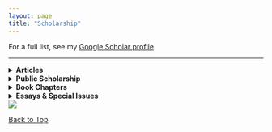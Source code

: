 ```yaml
---
layout: page
title: "Scholarship"
---
```



For a full list, see my [Google Scholar profile](https://scholar.google.com/citations?user=8jtmeYUAAAAJ&hl=en).

---

<details>
<summary><strong>Articles</strong></summary>

<p>
<img src="{{ site.baseurl }}/pub5.png" alt="The 'Ambroise Affair'" width="200"><br>
<strong><a href="https://drive.google.com/file/d/13HDaWQDQkAgnthVORFdYn4tqqhlsAguF/view?usp=sharing">The 'Ambroise Affair'...</a></strong>
</p>


</details>


<details>
<summary><strong>Public Scholarship</strong></summary>

<p>
<img src="{{ site.baseurl }}/pub1.png" alt="Église, État, et Esclavage" width="200"><br>
<strong><a href="https://www.portail-esclavage-reunion.fr/documentaires/l-esclavage/leglise-et-lesclavage/eglise-etat-et-esclavage-les-familles-vendues-comme-biens-nationaux-a-lile-de-la-reunion-pendant-la-revolution-francaise/">Église, État, et Esclavage...</a></strong>
</p>

<p>
<img src="{{ site.baseurl }}/pub0.jpg" alt="Looking for 'Petit Jean'" width="200"><br>
<strong><a href="https://64parishes.org/looking-for-petit-jean">Looking for 'Petit Jean'...</a></strong>
</p>

</details>


<details>
<summary><strong>Book Chapters</strong></summary>

<p>
<img src="{{ site.baseurl }}/pub2.png" alt="Gender, Family, and Social Control" width="200"><br>
<strong><a href="https://drive.google.com/file/d/1wrS2phtMkgjha5g6sPnsUbgIQzGT8S3Z/view?usp=sharing">Gender, Family, and Social Control...</a></strong>
</p>

<p>
<img src="{{ site.baseurl }}/pub3.png" alt="‘Free and Naturalized Frenchwomen’" width="200"><br>
<strong><a href="https://drive.google.com/file/d/1ro_OSNdbyXvhlbsgDIOxa0Bu_vPYurnD/view?usp=sharing">‘Free and Naturalized Frenchwomen’...</a></strong>
</p>

<p>
<img src="{{ site.baseurl }}/pub7.png" alt="‘A Thousand Prejudices’" width="200"><br>
<strong><a href="https://drive.google.com/file/d/11tlLSyZsk0CGviQG3r8ItdsuyUudYvXS/view?usp=sharing">‘A Thousand Prejudices’...</a></strong>
</p>

</details>


<details>
<summary><strong>Essays & Special Issues</strong></summary>

<p>
<img src="{{ site.baseurl }}/pub0.png" alt="Gender in Slave and Post-Emancipation Societies" width="200"><br>
<strong><a href="https://doi.org/10.4000/11oa3">Gender in Slave and Post-Emancipation...</a></strong>
</p>

<p>
<img src="{{ site.baseurl }}/pub4.png" alt="France and its Empire in the Indian Ocean" width="200"><br>
<strong><a href="https://drive.google.com/file/d/1E-aXR8FHurDIJGhWrcERDPEunQA0EhkR/view?usp=sharing">France and its Empire in the Indian Ocean...</a></strong>
</p>

<p>
<img src="{{ site.baseurl }}/pub6.png" alt="Instructions du Ministère de la Marine" width="200"><br>
<strong><a href="https://www.cairn.info/revue-outre-mers-2015-2-page-285.htm">Instructions du Ministère de la Marine...</a></strong>
</p>

</details>

<img src="{{ site.baseurl }}/nolafog.gif">

<p><a href="#">Back to Top</a></p>

